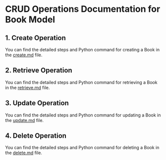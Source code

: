 # CRUD Operations Documentation for Book Model

## 1. Create Operation
You can find the detailed steps and Python command for creating a Book in the [create.md](./create.md) file.

## 2. Retrieve Operation
You can find the detailed steps and Python command for retrieving a Book in the [retrieve.md](./retrieve.md) file.

## 3. Update Operation
You can find the detailed steps and Python command for updating a Book in the [update.md](./update.md) file.

## 4. Delete Operation
You can find the detailed steps and Python command for deleting a Book in the [delete.md](./delete.md) file.